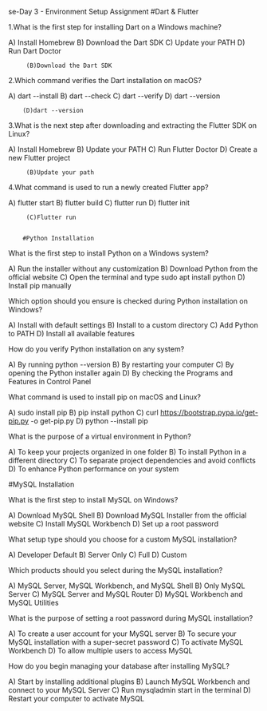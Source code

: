 se-Day 3 - Environment Setup Assignment
            #Dart & Flutter

1.What is the first step for installing Dart on a Windows machine?


A) Install Homebrew 
B) Download the Dart SDK 
C) Update your PATH 
D) Run Dart Doctor

         (B)Download the Dart SDK


2.Which command verifies the Dart installation on macOS?

A) dart --install 
B) dart --check 
C) dart --verify 
D) dart --version

        (D)dart --version

3.What is the next step after downloading and extracting the Flutter SDK on Linux?

A) Install Homebrew 
B) Update your PATH 
C) Run Flutter Doctor 
D) Create a new Flutter project

         (B)Update your path
         

4.What command is used to run a newly created Flutter app?

A) flutter start 
B) flutter build 
C) flutter run 
D) flutter init

         (C)Flutter run
         

        #Python Installation

What is the first step to install Python on a Windows system?

A) Run the installer without any customization 
B) Download Python from the official website 
C) Open the terminal and type sudo apt install python 
D) Install pip manually

Which option should you ensure is checked during Python installation on Windows?

A) Install with default settings 
B) Install to a custom directory 
C) Add Python to PATH 
D) Install all available features

How do you verify Python installation on any system?

A) By running python --version 
B) By restarting your computer 
C) By opening the Python installer again 
D) By checking the Programs and Features in Control Panel

What command is used to install pip on macOS and Linux?

A) sudo install pip 
B) pip install python 
C) curl https://bootstrap.pypa.io/get-pip.py -o get-pip.py 
D) python --install pip

What is the purpose of a virtual environment in Python?

A) To keep your projects organized in one folder 
B) To install Python in a different directory 
C) To separate project dependencies and avoid conflicts 
D) To enhance Python performance on your system

#MySQL Installation

What is the first step to install MySQL on Windows?

A) Download MySQL Shell 
B) Download MySQL Installer from the official website 
C) Install MySQL Workbench 
D) Set up a root password

What setup type should you choose for a custom MySQL installation?

A) Developer Default 
B) Server Only 
C) Full 
D) Custom

Which products should you select during the MySQL installation?

A) MySQL Server, MySQL Workbench, and MySQL Shell 
B) Only MySQL Server 
C) MySQL Server and MySQL Router 
D) MySQL Workbench and MySQL Utilities

What is the purpose of setting a root password during MySQL installation?

A) To create a user account for your MySQL server 
B) To secure your MySQL installation with a super-secret password 
C) To activate MySQL Workbench 
D) To allow multiple users to access MySQL

How do you begin managing your database after installing MySQL?

A) Start by installing additional plugins 
B) Launch MySQL Workbench and connect to your MySQL Server 
C) Run mysqladmin start in the terminal 
D) Restart your computer to activate MySQL
